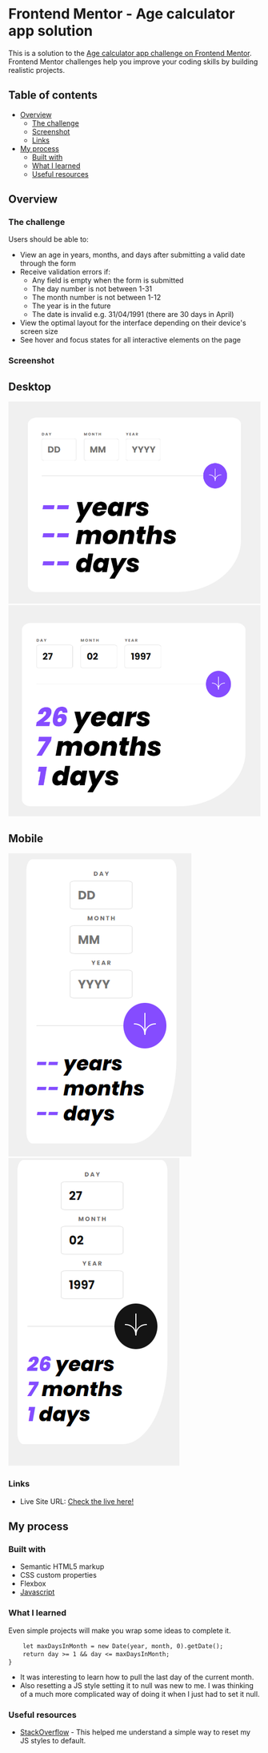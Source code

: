 # Frontend Mentor - Age calculator app solution

This is a solution to the [Age calculator app challenge on Frontend Mentor](https://www.frontendmentor.io/challenges/age-calculator-app-dF9DFFpj-Q). Frontend Mentor challenges help you improve your coding skills by building realistic projects. 

## Table of contents

- [Overview](#overview)
  - [The challenge](#the-challenge)
  - [Screenshot](#screenshot)
  - [Links](#links)
- [My process](#my-process)
  - [Built with](#built-with)
  - [What I learned](#what-i-learned)
  - [Useful resources](#useful-resources)

## Overview

### The challenge

Users should be able to:

- View an age in years, months, and days after submitting a valid date through the form
- Receive validation errors if:
  - Any field is empty when the form is submitted
  - The day number is not between 1-31
  - The month number is not between 1-12
  - The year is in the future
  - The date is invalid e.g. 31/04/1991 (there are 30 days in April)
- View the optimal layout for the interface depending on their device's screen size
- See hover and focus states for all interactive elements on the page

### Screenshot

## Desktop

![](./screenshots/desktop1.png)
![](./screenshots/desktop2.png)

## Mobile

![](./screenshots/mobile1.png)
![](./screenshots/mobile2.png)

### Links

- Live Site URL: [Check the live here!](https://imfantin.github.io/Age-Calculator/)

## My process

### Built with

- Semantic HTML5 markup
- CSS custom properties
- Flexbox
- [Javascript](https://www.javascript.com/)

### What I learned

Even simple projects will make you wrap some ideas to complete it. 

```function isValidDate(day, month, year) {
    let maxDaysInMonth = new Date(year, month, 0).getDate();
    return day >= 1 && day <= maxDaysInMonth;
}
```
- It was interesting to learn how to pull the last day of the current month.
- Also resetting a JS style setting it to null was new to me. I was thinking of a much more complicated way of doing it when I just had to set it null.

### Useful resources

- [StackOverflow](https://stackoverflow.com/questions/10698942/how-to-return-a-javascript-set-style-property-to-css-default) - This helped me understand a simple way to reset my JS styles to default.
